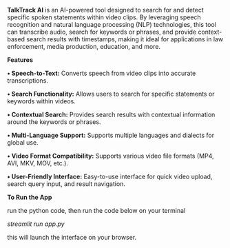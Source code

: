 **TalkTrack AI** is an AI-powered tool designed to search for and detect specific spoken statements within video clips. 
By leveraging speech recognition and natural language processing (NLP) technologies, 
this tool can transcribe audio, search for keywords or phrases, and provide context-based search results with timestamps, 
making it ideal for applications in law enforcement, media production, education, and more.

**Features**

 **• Speech-to-Text:** Converts speech from video clips into accurate transcriptions.
 
 **• Search Functionality:** Allows users to search for specific statements or keywords within videos.
 
 **• Contextual Search:** Provides search results with contextual information around the keywords or phrases.
 
 **• Multi-Language Support:** Supports multiple languages and dialects for global use.
 
 **• Video Format Compatibility:** Supports various video file formats (MP4, AVI, MKV, 
 MOV, etc.).
 
 **• User-Friendly Interface:** Easy-to-use interface for quick video upload, search query input, and result navigation.

**To Run the App**

 run the python code, then run the code below on your terminal

*streamlit run app.py*

this will launch the interface on your browser.
